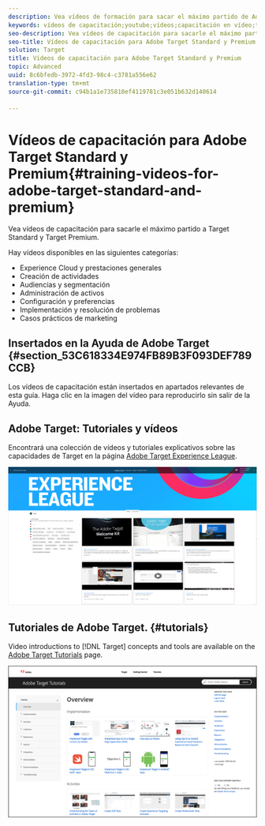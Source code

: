```yaml
---
description: Vea vídeos de formación para sacar el máximo partido de Adobe Target Standard y Target Premium.
keywords: vídeos de capacitación;youtube;vídeos;capacitación en vídeo;tutorial;tutoriales;vídeo
seo-description: Vea vídeos de capacitación para sacarle el máximo partido a Target Standard y Target Premium.
seo-title: Vídeos de capacitación para Adobe Target Standard y Premium
solution: Target
title: Vídeos de capacitación para Adobe Target Standard y Premium
topic: Advanced
uuid: 8c6bfedb-3972-4fd3-98c4-c3781a556e62
translation-type: tm+mt
source-git-commit: c94b1a1e735810ef4119781c3e051b632d140614

---
```



# Vídeos de capacitación para Adobe Target Standard y Premium{#training-videos-for-adobe-target-standard-and-premium}

Vea vídeos de capacitación para sacarle el máximo partido a Target Standard y Target Premium.

Hay vídeos disponibles en las siguientes categorías:

* Experience Cloud y prestaciones generales
* Creación de actividades
* Audiencias y segmentación
* Administración de activos
* Configuración y preferencias
* Implementación y resolución de problemas
* Casos prácticos de marketing

## Insertados en la Ayuda de Adobe Target  {#section_53C618334E974FB89B3F093DEF789CCB}

Los vídeos de capacitación están insertados en apartados relevantes de esta guía. Haga clic en la imagen del vídeo para reproducirlo sin salir de la Ayuda.

## Adobe Target: Tutoriales y vídeos

Encontrará una colección de vídeos y tutoriales explicativos sobre las capacidades de Target en la página [Adobe Target Experience League](https://guided.adobe.com/#recommended/solutions/target).

![Vídeos de Experience League](/help/c-intro/assets/experience-league.png)

## Tutoriales de Adobe Target.  {#tutorials}

Video introductions to [!DNL Target] concepts and tools are available on  the [Adobe Target Tutorials](https://docs.adobe.com/content/help/en/target-learn/tutorials/overview.html) page.

![Tutoriales de Adobe Target](/help/c-intro/assets/adobe-target-tutorials-new.png)